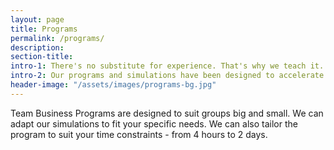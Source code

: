 ```yaml
---
layout: page
title: Programs
permalink: /programs/
description:
section-title:
intro-1: There's no substitute for experience. That's why we teach it.
intro-2: Our programs and simulations have been designed to accelerate business learning for those who want to learn, and proven by those who practice the same business principles every day
header-image: "/assets/images/programs-bg.jpg"
---
```


Team Business Programs are designed to suit groups big and small. We can adapt our simulations to fit your specific needs. We can also tailor the program to suit your time constraints - from 4 hours to 2 days.
